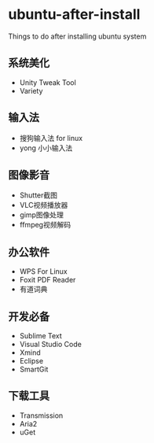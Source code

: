 # ubuntu-after-install
Things to do after installing ubuntu system

## 系统美化

- Unity Tweak Tool
- Variety

## 输入法

- 搜狗输入法 for linux
- yong 小小输入法

## 图像影音

- Shutter截图 
- VLC视频播放器
- gimp图像处理
- ffmpeg视频解码

## 办公软件

- WPS For Linux
- Foxit PDF Reader
- 有道词典

## 开发必备

- Sublime Text
- Visual Studio Code
- Xmind
- Eclipse
- SmartGit

## 下载工具

- Transmission
- Aria2
- uGet

